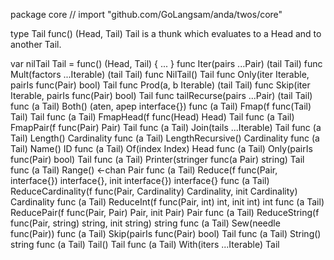 package core // import "github.com/GoLangsam/anda/twos/core"

type Tail func() (Head, Tail)
    Tail is a thunk which evaluates to a Head and to another Tail.


var nilTail Tail = func() (Head, Tail) { ... }
func Iter(pairs ...Pair) (tail Tail)
func Mult(factors ...Iterable) (tail Tail)
func NilTail() Tail
func Only(iter Iterable, pairIs func(Pair) bool) Tail
func Prod(a, b Iterable) (tail Tail)
func Skip(iter Iterable, pairIs func(Pair) bool) Tail
func tailRecurse(pairs ...Pair) (tail Tail)
func (a Tail) Both() (aten, apep interface{})
func (a Tail) Fmap(f func(Tail) Tail) Tail
func (a Tail) FmapHead(f func(Head) Head) Tail
func (a Tail) FmapPair(f func(Pair) Pair) Tail
func (a Tail) Join(tails ...Iterable) Tail
func (a Tail) Length() Cardinality
func (a Tail) LengthRecursive() Cardinality
func (a Tail) Name() ID
func (a Tail) Of(index Index) Head
func (a Tail) Only(pairIs func(Pair) bool) Tail
func (a Tail) Printer(stringer func(a Pair) string) Tail
func (a Tail) Range() <-chan Pair
func (a Tail) Reduce(f func(Pair, interface{}) interface{}, init interface{}) interface{}
func (a Tail) ReduceCardinality(f func(Pair, Cardinality) Cardinality, init Cardinality) Cardinality
func (a Tail) ReduceInt(f func(Pair, int) int, init int) int
func (a Tail) ReducePair(f func(Pair, Pair) Pair, init Pair) Pair
func (a Tail) ReduceString(f func(Pair, string) string, init string) string
func (a Tail) Sew(needle func(Pair))
func (a Tail) Skip(pairIs func(Pair) bool) Tail
func (a Tail) String() string
func (a Tail) Tail() Tail
func (a Tail) With(iters ...Iterable) Tail
